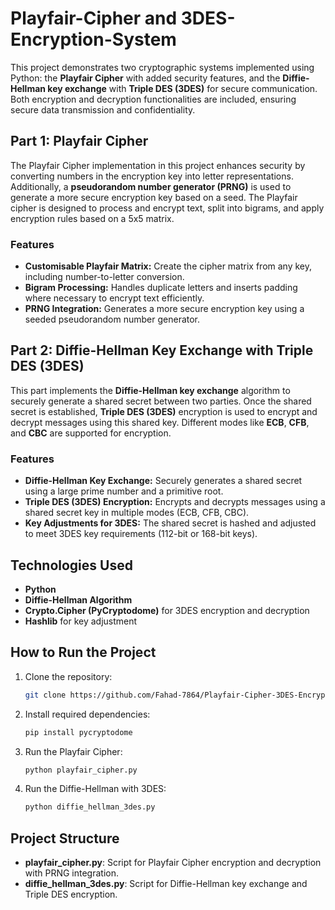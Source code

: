 # Playfair-Cipher and 3DES-Encryption-System

This project demonstrates two cryptographic systems implemented using Python: the **Playfair Cipher** with added security features, and the **Diffie-Hellman key exchange** with **Triple DES (3DES)** for secure communication. Both encryption and decryption functionalities are included, ensuring secure data transmission and confidentiality.

## Part 1: Playfair Cipher

The Playfair Cipher implementation in this project enhances security by converting numbers in the encryption key into letter representations. Additionally, a **pseudorandom number generator (PRNG)** is used to generate a more secure encryption key based on a seed. The Playfair cipher is designed to process and encrypt text, split into bigrams, and apply encryption rules based on a 5x5 matrix.

### Features
- **Customisable Playfair Matrix:** Create the cipher matrix from any key, including number-to-letter conversion.
- **Bigram Processing:** Handles duplicate letters and inserts padding where necessary to encrypt text efficiently.
- **PRNG Integration:** Generates a more secure encryption key using a seeded pseudorandom number generator.


## Part 2: Diffie-Hellman Key Exchange with Triple DES (3DES)

This part implements the **Diffie-Hellman key exchange** algorithm to securely generate a shared secret between two parties. Once the shared secret is established, **Triple DES (3DES)** encryption is used to encrypt and decrypt messages using this shared key. Different modes like **ECB**, **CFB**, and **CBC** are supported for encryption.

### Features
- **Diffie-Hellman Key Exchange:** Securely generates a shared secret using a large prime number and a primitive root.
- **Triple DES (3DES) Encryption:** Encrypts and decrypts messages using a shared secret key in multiple modes (ECB, CFB, CBC).
- **Key Adjustments for 3DES:** The shared secret is hashed and adjusted to meet 3DES key requirements (112-bit or 168-bit keys).
## Technologies Used
- **Python**
- **Diffie-Hellman Algorithm**
- **Crypto.Cipher (PyCryptodome)** for 3DES encryption and decryption
- **Hashlib** for key adjustment

## How to Run the Project

1. Clone the repository:
    ```bash
    git clone https://github.com/Fahad-7864/Playfair-Cipher-3DES-Encryption-System/tree/main
    ```

2. Install required dependencies:
    ```bash
    pip install pycryptodome
    ```

3. Run the Playfair Cipher:
    ```bash
    python playfair_cipher.py
    ```

4. Run the Diffie-Hellman with 3DES:
    ```bash
    python diffie_hellman_3des.py
    ```

## Project Structure
- **playfair_cipher.py**: Script for Playfair Cipher encryption and decryption with PRNG integration.
- **diffie_hellman_3des.py**: Script for Diffie-Hellman key exchange and Triple DES encryption.
